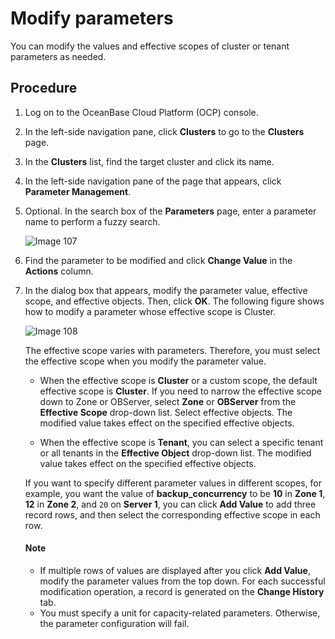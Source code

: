 Modify parameters
=========================

You can modify the values and effective scopes of cluster or tenant parameters as needed.

Procedure
-------------------------

1. Log on to the OceanBase Cloud Platform (OCP) console.

2. In the left-side navigation pane, click **Clusters** to go to the **Clusters** page.

3. In the **Clusters** list, find the target cluster and click its name.

4. In the left-side navigation pane of the page that appears, click **Parameter Management**.

5. Optional. In the search box of the **Parameters** page, enter a parameter name to perform a fuzzy search.

   ![Image 107](https://obbusiness-private.oss-cn-shanghai.aliyuncs.com/doc/img/ocp/420/420-en/%E5%8F%82%E6%95%B0%E5%88%97%E8%A1%A8.png)

6. Find the parameter to be modified and click **Change Value** in the **Actions** column.

7. In the dialog box that appears, modify the parameter value, effective scope, and effective objects. Then, click **OK**. The following figure shows how to modify a parameter whose effective scope is Cluster.

   ![Image 108](https://obbusiness-private.oss-cn-shanghai.aliyuncs.com/doc/img/ocp/420/420-en/%E4%BF%AE%E6%94%B9%E5%8F%82%E6%95%B0%E5%80%BC.png)

   The effective scope varies with parameters. Therefore, you must select the effective scope when you modify the parameter value.
   * When the effective scope is **Cluster** or a custom scope, the default effective scope is **Cluster**. If you need to narrow the effective scope down to Zone or OBServer, select **Zone** or **OBServer** from the **Effective Scope** drop-down list. Select effective objects. The modified value takes effect on the specified effective objects.

   * When the effective scope is **Tenant**, you can select a specific tenant or all tenants in the **Effective Object** drop-down list. The modified value takes effect on the specified effective objects.

   If you want to specify different parameter values in different scopes, for example, you want the value of **backup_concurrency** to be **10** in **Zone 1**, **12** in **Zone 2**, and `20` on **Server 1**, you can click **Add Value** to add three record rows, and then select the corresponding effective scope in each row.

   <main id="notice" type='explain'>
   <h4>Note</h4>
   <p><ul><li>If multiple rows of values are displayed after you click <strong>Add Value</strong>, modify the parameter values from the top down. For each successful modification operation, a record is generated on the <strong>Change History</strong> tab. </li><li>You must specify a unit for capacity-related parameters. Otherwise, the parameter configuration will fail. </li></ul></p>
   </main>

